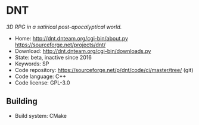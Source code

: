 # DNT

_3D RPG in a satirical post-apocalyptical world._

- Home: http://dnt.dnteam.org/cgi-bin/about.py https://sourceforge.net/projects/dnt/
- Download: http://dnt.dnteam.org/cgi-bin/downloads.py
- State: beta, inactive since 2016
- Keywords: SP
- Code repository: https://sourceforge.net/p/dnt/code/ci/master/tree/ (git)
- Code language: C++
- Code license: GPL-3.0

## Building

- Build system: CMake
